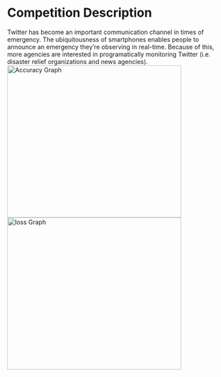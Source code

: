 
<h1> Competition Description </h1>
<p1>Twitter has become an important communication channel in times of emergency.
The ubiquitousness of smartphones enables people to announce an emergency they’re observing in real-time. 
Because of this, more agencies are interested in programatically monitoring Twitter (i.e. disaster relief organizations and news agencies).</p1>
<br>
<div>
  <img src="accuracy.png" alt="Accuracy Graph" width="400" height="350" title="Accuracy Graph">
  
  <img src="loss.png" alt="loss Graph" width="400" height="350" title="Loss Graph">
  </div>
